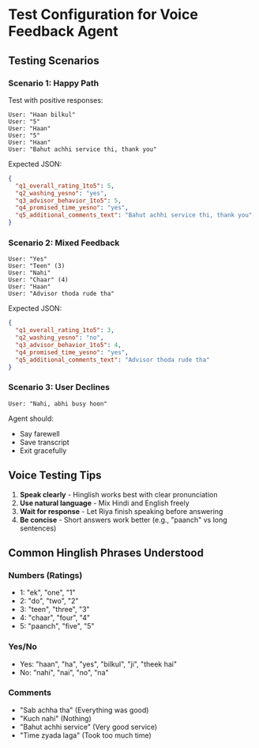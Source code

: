 # Test Configuration for Voice Feedback Agent

## Testing Scenarios

### Scenario 1: Happy Path
Test with positive responses:
```
User: "Haan bilkul"
User: "5"
User: "Haan"
User: "5"
User: "Haan"
User: "Bahut achhi service thi, thank you"
```

Expected JSON:
```json
{
  "q1_overall_rating_1to5": 5,
  "q2_washing_yesno": "yes",
  "q3_advisor_behavior_1to5": 5,
  "q4_promised_time_yesno": "yes",
  "q5_additional_comments_text": "Bahut achhi service thi, thank you"
}
```

### Scenario 2: Mixed Feedback
```
User: "Yes"
User: "Teen" (3)
User: "Nahi"
User: "Chaar" (4)
User: "Haan"
User: "Advisor thoda rude tha"
```

Expected JSON:
```json
{
  "q1_overall_rating_1to5": 3,
  "q2_washing_yesno": "no",
  "q3_advisor_behavior_1to5": 4,
  "q4_promised_time_yesno": "yes",
  "q5_additional_comments_text": "Advisor thoda rude tha"
}
```

### Scenario 3: User Declines
```
User: "Nahi, abhi busy hoon"
```

Agent should:
- Say farewell
- Save transcript
- Exit gracefully

## Voice Testing Tips

1. **Speak clearly** - Hinglish works best with clear pronunciation
2. **Use natural language** - Mix Hindi and English freely
3. **Wait for response** - Let Riya finish speaking before answering
4. **Be concise** - Short answers work better (e.g., "paanch" vs long sentences)

## Common Hinglish Phrases Understood

### Numbers (Ratings)
- 1: "ek", "one", "1"
- 2: "do", "two", "2"
- 3: "teen", "three", "3"
- 4: "chaar", "four", "4"
- 5: "paanch", "five", "5"

### Yes/No
- Yes: "haan", "ha", "yes", "bilkul", "ji", "theek hai"
- No: "nahi", "nai", "no", "na"

### Comments
- "Sab achha tha" (Everything was good)
- "Kuch nahi" (Nothing)
- "Bahut achhi service" (Very good service)
- "Time zyada laga" (Took too much time)
